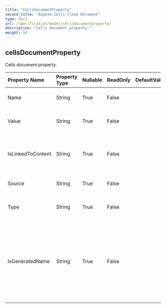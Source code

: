```yaml
---
title: "CellsDocumentProperty"
second_title: "Aspose.Cells Cloud Document"
type: docs
url: /specification/model/cellsdocumentproperty/
description: "Cells document property."
weight: 50
---
```


## **cellsDocumentProperty**

Cells document property. 

| Property Name | Property Type | Nullable |  ReadOnly | DefaultValue | Description | 
| :- | :- | :- |:- |  :- | :- |
| Name | String | True |  False |  | Returns the name of the property.             |  
| Value | String | True |  False |  | Gets or sets the value of the property. |  
| IsLinkedToContent | String | True |  False |  | Indicates whether this property is linked to content |  
| Source | String | True |  False |  | The linked content source. |  
| Type | String | True |  False |  | Gets the data type of the property.             |  
| IsGeneratedName | String | True |  False |  | Returns true if this property does not have a name in the OLE2 storage and a  unique name was generated only for the public API.             |  

